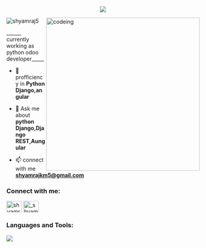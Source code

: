 <p align="center">
  <img src="https://readme-typing-svg.demolab.com/?lines=%20A%20passionate%20web%20developer%20;%20Odoo%20developer%20;%20Python%20Django%20fullstack%20developer&font=Fira%20Code&center=true&width=700&height=45&color=fff53a&vCenter=true&pause=1000&size=25" />
</p>

<img align="right" alt="codeing" width="400px" src="https://cdn.dribbble.com/users/416610/screenshots/4801105/coding_desk_flat_vector_ui_ux_design_illustration_motion_animation_gif2.gif">


<p align="left"> <img src="https://komarev.com/ghpvc/?username=shyamraj5&label=Profile%20views&color=0e75b6&style=flat" alt="shyamraj5" /> </p>
 ______ currently working as python odoo developer_____

- 🌱 profficiency in  **Python Django,angular**

- 💬 Ask me about **python Django,Django REST,Aungular**

- 📫 connect with me **shyamrajkm5@gmail.com**

<h3 align="left">Connect with me:</h3>
<p align="left">
<a href="https://linkedin.com/in/shyamraj km" target="blank"><img align="center" src="https://raw.githubusercontent.com/rahuldkjain/github-profile-readme-generator/master/src/images/icons/Social/linked-in-alt.svg" alt="shyamraj km" height="30" width="40" /></a>
<a href="https://instagram.com/_shyamraj.sr" target="blank"><img align="center" src="https://raw.githubusercontent.com/rahuldkjain/github-profile-readme-generator/master/src/images/icons/Social/instagram.svg" alt="_shyamraj.sr" height="30" width="40" /></a>
</p>

<h3 align="left">Languages and Tools:</h3>
<p align="left"> <a href="[https://github.com/Shyamraj5"><img src="https://skillicons.dev/icons?i=vscode,github,django,angular,flutter,css,html,js,"></a> </p>
